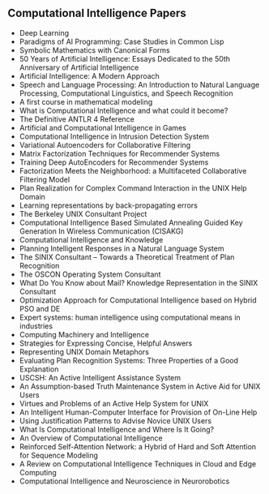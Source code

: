 <h2>  Computational Intelligence Papers </h2>

<ul>

 <li><a target="_blank" href="https://github.com/manjunath5496/Computational-Intelligence-Papers/blob/master/comp(1).pdf" style="text-decoration:none;">Deep Learning</a></li>


 <li><a target="_blank" href="https://github.com/manjunath5496/Computational-Intelligence-Papers/blob/master/comp(2).pdf" style="text-decoration:none;">Paradigms of AI Programming: Case Studies in Common Lisp</a></li>

<li><a target="_blank" href="https://github.com/manjunath5496/Computational-Intelligence-Papers/blob/master/comp(3).pdf" style="text-decoration:none;">Symbolic Mathematics
with Canonical Forms</a></li>
 <li><a target="_blank" href="https://github.com/manjunath5496/Computational-Intelligence-Papers/blob/master/comp(4).pdf" style="text-decoration:none;">50 Years
of Artificial Intelligence: Essays Dedicated to the 50th Anniversary of Artificial Intelligence</a></li>                              
<li><a target="_blank" href="https://github.com/manjunath5496/Computational-Intelligence-Papers/blob/master/comp(5).pdf" style="text-decoration:none;">Artificial Intelligence: 
A Modern Approach</a></li>
<li><a target="_blank" href="https://github.com/manjunath5496/Computational-Intelligence-Papers/blob/master/comp(6).pdf" style="text-decoration:none;">Speech and Language Processing: An Introduction to Natural Language Processing, Computational Linguistics, and Speech Recognition</a></li>
 <li><a target="_blank" href="https://github.com/manjunath5496/Computational-Intelligence-Papers/blob/master/comp(7).pdf" style="text-decoration:none;">A first course in mathematical modeling</a></li>

 <li><a target="_blank" href="https://github.com/manjunath5496/Computational-Intelligence-Papers/blob/master/comp(8).pdf" style="text-decoration:none;"> What is Computational Intelligence and what could it become?</a></li>
   <li><a target="_blank" href="https://github.com/manjunath5496/Computational-Intelligence-Papers/blob/master/comp(9).pdf" style="text-decoration:none;">The Definitive ANTLR 4 Reference</a></li>
  
   
 <li><a target="_blank" href="https://github.com/manjunath5496/Computational-Intelligence-Papers/blob/master/comp(10).pdf" style="text-decoration:none;">Artificial and
Computational Intelligence in Games</a></li>                              
<li><a target="_blank" href="https://github.com/manjunath5496/Computational-Intelligence-Papers/blob/master/comp(11).pdf" style="text-decoration:none;">Computational Intelligence in Intrusion Detection System</a></li>
<li><a target="_blank" href="https://github.com/manjunath5496/Computational-Intelligence-Papers/blob/master/comp(12).pdf" style="text-decoration:none;">Variational Autoencoders for Collaborative Filtering</a></li>
<li><a target="_blank" href="https://github.com/manjunath5496/Computational-Intelligence-Papers/blob/master/comp(13).pdf" style="text-decoration:none;">Matrix Factorization Techniques for Recommender Systems</a></li>

<li><a target="_blank" href="https://github.com/manjunath5496/Computational-Intelligence-Papers/blob/master/comp(14).pdf" style="text-decoration:none;">Training Deep AutoEncoders for Recommender Systems</a></li>
                              
<li><a target="_blank" href="https://github.com/manjunath5496/Computational-Intelligence-Papers/blob/master/comp(15).pdf" style="text-decoration:none;">Factorization Meets the Neighborhood: a Multifaceted Collaborative Filtering Model</a></li>

<li><a target="_blank" href="https://github.com/manjunath5496/Computational-Intelligence-Papers/blob/master/comp(16).pdf" style="text-decoration:none;">Plan Realization for Complex Command Interaction in the UNIX Help Domain</a></li>

  <li><a target="_blank" href="https://github.com/manjunath5496/Computational-Intelligence-Papers/blob/master/comp(17).pdf" style="text-decoration:none;">Learning representations by back-propagating errors</a></li>   
  
<li><a target="_blank" href="https://github.com/manjunath5496/Computational-Intelligence-Papers/blob/master/comp(18).pdf" style="text-decoration:none;">The Berkeley UNIX Consultant Project</a></li> 

  
<li><a target="_blank" href="https://github.com/manjunath5496/Computational-Intelligence-Papers/blob/master/comp(19).pdf" style="text-decoration:none;">Computational Intelligence Based Simulated Annealing Guided Key Generation In Wireless Communication (CISAKG)</a></li> 

<li><a target="_blank" href="https://github.com/manjunath5496/Computational-Intelligence-Papers/blob/master/comp(20).pdf" style="text-decoration:none;"> Computational Intelligence and Knowledge</a></li>

<li><a target="_blank" href="https://github.com/manjunath5496/Computational-Intelligence-Papers/blob/master/comp(21).pdf" style="text-decoration:none;">Planning Intelligent Responses in a Natural Language System</a></li>
<li><a target="_blank" href="https://github.com/manjunath5496/Computational-Intelligence-Papers/blob/master/comp(22).pdf" style="text-decoration:none;">The SINIX Consultant – Towards a Theoretical Treatment of Plan Recognition</a></li> 
 <li><a target="_blank" href="https://github.com/manjunath5496/Computational-Intelligence-Papers/blob/master/comp(23).pdf" style="text-decoration:none;">The OSCON Operating System Consultant</a></li> 
 

   <li><a target="_blank" href="https://github.com/manjunath5496/Computational-Intelligence-Papers/blob/master/comp(24).pdf" style="text-decoration:none;">What Do You Know about Mail? Knowledge Representation in the SINIX Consultant</a></li>
 
   <li><a target="_blank" href="https://github.com/manjunath5496/Computational-Intelligence-Papers/blob/master/comp(25).pdf" style="text-decoration:none;">Optimization Approach for Computational Intelligence based on Hybrid PSO and DE</a></li>                              
 <li><a target="_blank" href="https://github.com/manjunath5496/Computational-Intelligence-Papers/blob/master/comp(26).pdf" style="text-decoration:none;">Expert systems: human intelligence using computational means in industries</a></li>
 <li><a target="_blank" href="https://github.com/manjunath5496/Computational-Intelligence-Papers/blob/master/comp(27).pdf" style="text-decoration:none;">Computing Machinery and Intelligence</a></li>
   
 
   <li><a target="_blank" href="https://github.com/manjunath5496/Computational-Intelligence-Papers/blob/master/comp(28).pdf" style="text-decoration:none;">Strategies for Expressing Concise, Helpful Answers</a></li>
 
   <li><a target="_blank" href="https://github.com/manjunath5496/Computational-Intelligence-Papers/blob/master/comp(29).pdf" style="text-decoration:none;">Representing UNIX Domain Metaphors</a></li>                              

  <li><a target="_blank" href="https://github.com/manjunath5496/Computational-Intelligence-Papers/blob/master/comp(30).pdf" style="text-decoration:none;">Evaluating Plan Recognition Systems: Three Properties of a Good Explanation</a></li>
 
   <li><a target="_blank" href="https://github.com/manjunath5496/Computational-Intelligence-Papers/blob/master/comp(31).pdf" style="text-decoration:none;">USCSH: An Active Intelligent Assistance System</a></li> 
    <li><a target="_blank" href="https://github.com/manjunath5496/Computational-Intelligence-Papers/blob/master/comp(32).pdf" style="text-decoration:none;">An Assumption-based Truth Maintenance System in Active Aid for UNIX Users</a></li> 

   <li><a target="_blank" href="https://github.com/manjunath5496/Computational-Intelligence-Papers/blob/master/comp(33).pdf" style="text-decoration:none;">Virtues and Problems of an Active Help System for UNIX</a></li>                              

  <li><a target="_blank" href="https://github.com/manjunath5496/Computational-Intelligence-Papers/blob/master/comp(34).pdf" style="text-decoration:none;">An Intelligent Human-Computer Interface for Provision of On-Line Help</a></li> 
 
  <li><a target="_blank" href="https://github.com/manjunath5496/Computational-Intelligence-Papers/blob/master/comp(35).pdf" style="text-decoration:none;">Using Justification Patterns to Advise Novice UNIX Users</a></li> 

  <li><a target="_blank" href="https://github.com/manjunath5496/Computational-Intelligence-Papers/blob/master/comp(36).pdf" style="text-decoration:none;">What Is Computational Intelligence and Where Is It Going?</a></li> 
 
<li><a target="_blank" href="https://github.com/manjunath5496/Computational-Intelligence-Papers/blob/master/comp(37).pdf" style="text-decoration:none;">An Overview of Computational Intelligence</a></li>
 <li><a target="_blank" href="https://github.com/manjunath5496/Computational-Intelligence-Papers/blob/master/comp(38).pdf" style="text-decoration:none;">Reinforced Self-Attention Network: a Hybrid of Hard and Soft Attention for Sequence Modeling</a></li>
<li><a target="_blank" href="https://github.com/manjunath5496/Computational-Intelligence-Papers/blob/master/comp(39).pdf" style="text-decoration:none;">A Review on Computational Intelligence Techniques in Cloud and Edge Computing</a></li>
 <li><a target="_blank" href="https://github.com/manjunath5496/Computational-Intelligence-Papers/blob/master/comp(40).pdf" style="text-decoration:none;">Computational Intelligence and Neuroscience in Neurorobotics</a></li>                              
</ul>
